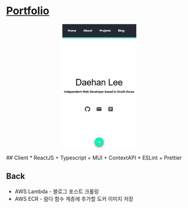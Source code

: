 # [Portfolio](https://daehan0226.github.io/portfolio/)
<p align="center">
    <a href="https://daehan0226.github.io/portfolio/">
        <img src="https://github.com/daehan0226/portfolio/blob/main/client/public/images/project_portfolio_1.png" alt="portfolio" width="200"/>
    </a>
</p>
## Client
* ReactJS + Typescript + MUI + ContextAPI
* ESLint + Prettier

## Back
* AWS Lambda - 블로그 포스트 크롤링
* AWS ECR - 람다 함수 계층에 추가할 도커 이미지 저장
